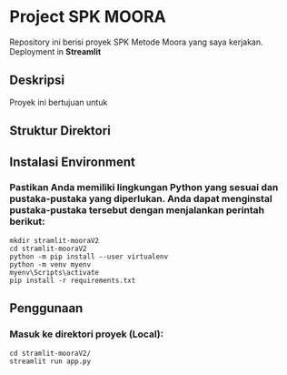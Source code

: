 # Project SPK MOORA

Repository ini berisi proyek SPK Metode Moora yang saya kerjakan. Deployment in **Streamlit**

## Deskripsi

Proyek ini bertujuan untuk

## Struktur Direktori

## Instalasi Environment

### Pastikan Anda memiliki lingkungan Python yang sesuai dan pustaka-pustaka yang diperlukan. Anda dapat menginstal pustaka-pustaka tersebut dengan menjalankan perintah berikut:

```shell
mkdir stramlit-mooraV2
cd stramlit-mooraV2
python -m pip install --user virtualenv
python -m venv myenv
myenv\Scripts\activate
pip install -r requirements.txt
```

## Penggunaan

### Masuk ke direktori proyek (Local):

```shell
cd stramlit-mooraV2/
streamlit run app.py
```
